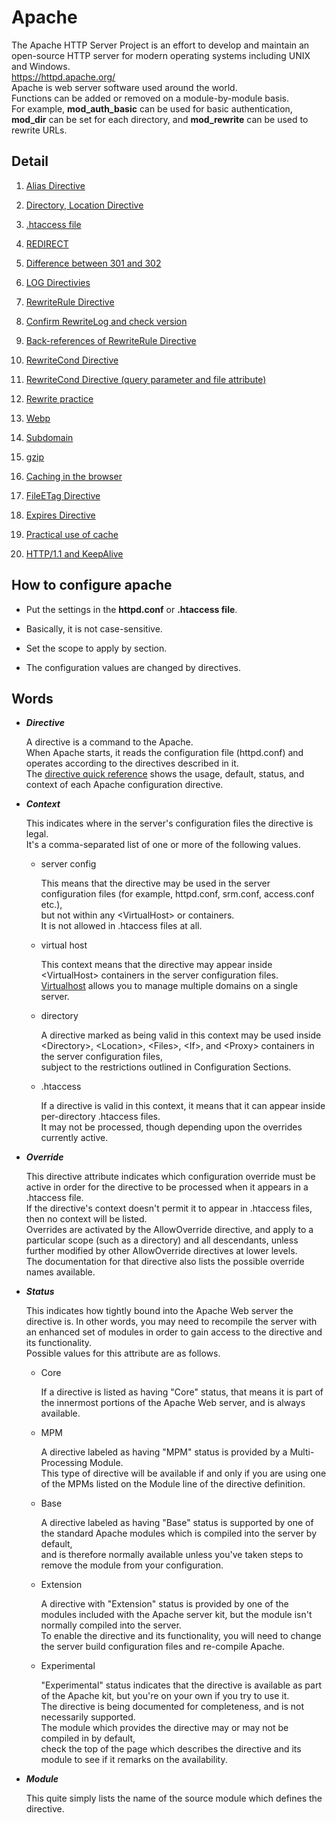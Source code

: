 # Apache

The Apache HTTP Server Project is an effort to develop and maintain an open-source HTTP server for modern operating systems including UNIX and Windows.  
<https://httpd.apache.org/>  
Apache is web server software used around the world.  
Functions can be added or removed on a module-by-module basis.  
For example, **mod_auth_basic** can be used for basic authentication, **mod_dir** can be set for each directory, and **mod_rewrite** can be used to rewrite URLs.  

## Detail

1. [Alias Directive](https://github.com/takyu/knowledge/tree/main/Basic_Apache/01)

2. [Directory, Location Directive](https://github.com/takyu/knowledge/tree/main/Basic_Apache/02)

3. [.htaccess file](https://github.com/takyu/knowledge/tree/main/Basic_Apache/03)

4. [REDIRECT](https://github.com/takyu/knowledge/tree/main/Basic_Apache/04)

5. [Difference between 301 and 302](https://github.com/takyu/knowledge/tree/main/Basic_Apache/05)

6. [LOG Directivies](https://github.com/takyu/knowledge/tree/main/Basic_Apache/06)

7. [RewriteRule Directive](https://github.com/takyu/knowledge/tree/main/Basic_Apache/07)

8. [Confirm RewriteLog and check version](https://github.com/takyu/knowledge/tree/main/Basic_Apache/08)

9. [Back-references of RewriteRule Directive](https://github.com/takyu/knowledge/tree/main/Basic_Apache/09)

10. [RewriteCond Directive](https://github.com/takyu/knowledge/tree/main/Basic_Apache/10)

11. [RewriteCond Directive (query parameter and file attribute)](https://github.com/takyu/knowledge/tree/main/Basic_Apache/11)

12. [Rewrite practice](https://github.com/takyu/knowledge/tree/main/Basic_Apache/12)

13. [Webp](https://github.com/takyu/knowledge/tree/main/Basic_Apache/13)

14. [Subdomain](https://github.com/takyu/knowledge/tree/main/Basic_Apache/14)

15. [gzip](https://github.com/takyu/knowledge/tree/main/Basic_Apache/15)

16. [Caching in the browser](https://github.com/takyu/knowledge/tree/main/Basic_Apache/16)

17. [FileETag Directive](https://github.com/takyu/knowledge/tree/main/Basic_Apache/17)

18. [Expires Directive](https://github.com/takyu/knowledge/tree/main/Basic_Apache/18)

19. [Practical use of cache](https://github.com/takyu/knowledge/tree/main/Basic_Apache/19)

20. [HTTP/1.1 and KeepAlive](https://github.com/takyu/knowledge/tree/main/Basic_Apache/20)

## How to configure apache

- Put the settings in the **httpd.conf** or **.htaccess file**.

- Basically, it is not case-sensitive.

- Set the scope to apply by section.

- The configuration values are changed by directives.

## Words

- ***Directive***

	A directive is a command to the Apache.  
	When Apache starts, it reads the configuration file (httpd.conf) and operates according to the directives described in it.  
	The [directive quick reference](https://httpd.apache.org/docs/2.4/en/mod/quickreference.html) shows the usage, default, status, and context of each Apache configuration directive.

- ***Context***

	This indicates where in the server's configuration files the directive is legal.  
	It's a comma-separated list of one or more of the following values.  

	- server config

		This means that the directive may be used in the server configuration files (for example, httpd.conf, srm.conf, access.conf etc.),  
		but not within any \<VirtualHost> or <Directory> containers.  
		It is not allowed in .htaccess files at all.

	- virtual host

		This context means that the directive may appear inside \<VirtualHost> containers in the server configuration files.  
		[Virtualhost](http://httpd.apache.org/docs/current/en/vhosts/examples.html) allows you to manage multiple domains on a single server.

	- directory

		A directive marked as being valid in this context may be used inside \<Directory>, \<Location>, \<Files>, \<If>, and \<Proxy> containers in the server configuration files,  
		subject to the restrictions outlined in Configuration Sections.

	- .htaccess

		If a directive is valid in this context, it means that it can appear inside per-directory .htaccess files.  
		It may not be processed, though depending upon the overrides currently active.

- ***Override***

	This directive attribute indicates which configuration override must be active in order for the directive to be processed when it appears in a .htaccess file.  
	If the directive's context doesn't permit it to appear in .htaccess files, then no context will be listed.  
	Overrides are activated by the AllowOverride directive, and apply to a particular scope (such as a directory) and all descendants, unless further modified by other AllowOverride directives at lower levels.  
	The documentation for that directive also lists the possible override names available.

- ***Status***

	This indicates how tightly bound into the Apache Web server the directive is.
	In other words, you may need to recompile the server with an enhanced set of modules in order to gain access to the directive and its functionality.  
	Possible values for this attribute are as follows.

	- Core

		If a directive is listed as having "Core" status, that means it is part of the innermost portions of the Apache Web server, and is always available.

	- MPM

		A directive labeled as having "MPM" status is provided by a Multi-Processing Module.  
		This type of directive will be available if and only if you are using one of the MPMs listed on the Module line of the directive definition.

	- Base

		A directive labeled as having "Base" status is supported by one of the standard Apache modules which is compiled into the server by default,  
		and is therefore normally available unless you've taken steps to remove the module from your configuration.

	- Extension

		A directive with "Extension" status is provided by one of the modules included with the Apache server kit, but the module isn't normally compiled into the server.  
		To enable the directive and its functionality, you will need to change the server build configuration files and re-compile Apache.
		
	- Experimental

		"Experimental" status indicates that the directive is available as part of the Apache kit, but you're on your own if you try to use it.  
		The directive is being documented for completeness, and is not necessarily supported.  
		The module which provides the directive may or may not be compiled in by default,  
		check the top of the page which describes the directive and its module to see if it remarks on the availability.

- ***Module***

	This quite simply lists the name of the source module which defines the directive.
